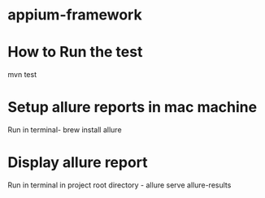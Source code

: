 # appium-framework

# How to Run the test
mvn test
# Setup allure reports in mac machine
Run in terminal-  brew install allure

# Display allure report
Run in terminal in project root directory -  allure serve allure-results


